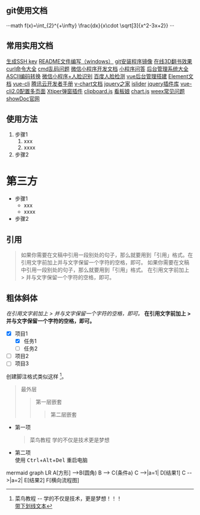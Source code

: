 ## git使用文档
···math
f(x)=\int_{2}^{+\infty} \frac{dx}{x\cdot \sqrt[3]{x^2-3x+2}}
···
## 常用实用文档
[生成SSH key](https://blog.csdn.net/xb12369/article/details/78682018)
[README文件编写（windows）](https://www.cnblogs.com/wj-1314/p/8547763.html)
[git安装程序镜像](https://npm.taobao.org/mirrors/git-for-windows/)
[在线3D翻书效果](https://www.yunzhan365.com/)
[curl命令大全](https://www.cnblogs.com/cangqinglang/p/10881423.html)
[cmd乱码问题](https://www.cnblogs.com/Gent-Wang/p/9639001.html)
[微信小程序开发文档](https://developers.weixin.qq.com/miniprogram/dev/api/device/nfc/IsoDep.html)
[小程序问答](https://www.wxopen.club/?tab=ask)
[后台管理系统大全](http://www.bootstrapmb.com/tag/vuehoutai)
[ASCII编码转换](https://www.qqxiuzi.cn/bianma/ascii.htm)
[微信小程序+人脸识别](https://www.jianshu.com/p/fdcbbc8466f3)
[百度人脸检测](https://ai.baidu.com/tech/face/detect)
[vue后台管理搭建](https://juejin.cn/post/6844903476661583880#heading-16)
[Element文档](https://element.eleme.cn/#/zh-CN)
[vue-cli](https://cli.vuejs.org/zh/guide/mode-and-env.html#%E6%A8%A1%E5%BC%8F)
[腾讯云开发者手册](https://cloud.tencent.com/developer/section/1489874)
[v-chart文档](https://v-charts.js.org/#/)
[jquery之家](http://www.htmleaf.com/)
[islider](http://eux.baidu.com/iSlider/demo/index_chinese.html#initialized)
[jquery插件库](https://www.jq22.com/search?seo=%e6%89%8b%e6%9c%ba%e4%b8%8a%e4%b8%8b%e6%bb%91%e5%b1%8f&PageNo=4)
[vue-cli2.0配置多页面](https://blog.csdn.net/weixin_43932245/article/details/98777598)
[Xtiper弹窗插件](http://img.su1018.cn/%E6%BC%94%E7%A4%BA/1/index.html#msg)
[clipboard.js](http://www.clipboardjs.cn/)
[看板娘](https://www.jianshu.com/p/3a6342e16e57)
[chart.js](https://chartjs.bootcss.com/docs/)
[weex常见问题](https://www.jianshu.com/p/e16c4ef1c505?utm_campaign=maleskine&utm_content=note&utm_medium=seo_notes&utm_source=recommendation)
[showDoc官网](https://www.showdoc.com.cn/)

## 使用方法

1. 步骤1
	1. xxx
	2. xxxx
2. 步骤2
# 第三方
- 步骤1
	- xxx
	- xxxx
- 步骤2
## 引用
> 如果你需要在文稿中引用一段别处的句子，那么就要用到「引用」格式。在引用文字前加上并与文字保留一个字符的空格，即可。
> 如果你需要在文稿中引用一段别处的句子，那么就要用到「引用」格式。
> 在引用文字前加上 > 并与文字保留一个字符的空格，即可。
## 粗体斜体
*在引用文字前加上 > 并与文字保留一个字符的空格，即可。*
**在引用文字前加上 > 并与文字保留一个字符的空格，即可。**
- [x] 项目1
    - [x] 任务1
    - [ ] 任务2

- [ ] 项目2
- [ ] 项目3  

创建脚注格式类似这样 [^RUNOOB]。

[^RUNOOB]: 菜鸟教程 -- 学的不仅是技术，更是梦想！！！  
<u>带下划线文本</u>

> 最外层
> > 第一层嵌套
> > > 第二层嵌套  
* 第一项
    > 菜鸟教程
    > 学的不仅是技术更是梦想
* 第二项  
使用 <kbd>Ctrl</kbd>+<kbd>Alt</kbd>+<kbd>Del</kbd> 重启电脑  

mermaid
graph LR
A[方形] -->B(圆角)
    B --> C{条件a}
    C -->|a=1| D[结果1]
    C -->|a=2| E[结果2]
    F[横向流程图]
	